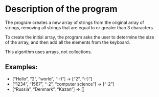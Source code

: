 # Description of the program

The program creates a new array of strings from the original array of strings, removing all strings that are equal to or greater than 3 characters.

To create the initial array, the program asks the user to determine the size of the array, and then add all the elements from the keyboard.

This algorithm uses arrays, not collections.


## Examples:
* [“Hello”, “2”, “world”, “:-)”] → [“2”, “:-)”]
* [“1234”, “1567”, “-2”, “computer science”] → [“-2”]
* [“Russia”, “Denmark”, “Kazan”] → []


